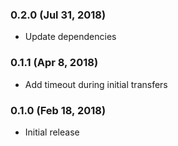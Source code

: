 ### 0.2.0 (Jul 31, 2018)
* Update dependencies

### 0.1.1 (Apr 8, 2018)
* Add timeout during initial transfers

### 0.1.0 (Feb 18, 2018)
* Initial release
